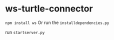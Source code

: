 # ws-turtle-connector

```npm install ws```
Or run the ```installdependencies.py```

run ```startserver.py```

